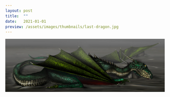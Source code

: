 ```yaml
---
layout: post
title:  ""
date:   2021-01-01
preview: /assets/images/thumbnails/last-dragon.jpg
---
```


![Picture 1](/assets/images/last-dragon.jpg)

